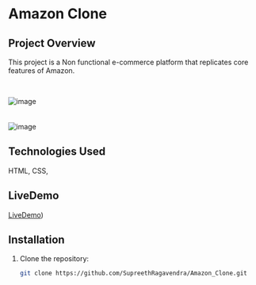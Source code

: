# Amazon Clone

## Project Overview
This project is a Non functional e-commerce platform that replicates core features of Amazon. 

<br>

![image](https://github.com/user-attachments/assets/ea647631-4754-495c-91a9-9b7c80e64281)
<br>
<br>
<br>
![image](https://github.com/user-attachments/assets/1979a8be-1ca3-47f6-a403-d962e15460f7)

## Technologies Used
HTML, CSS, 

## LiveDemo
<a href="https://bespoke-unicorn-3e39e2.netlify.app/">LiveDemo<a>)

## Installation
1. Clone the repository:
   ```bash
   git clone https://github.com/SupreethRagavendra/Amazon_Clone.git
